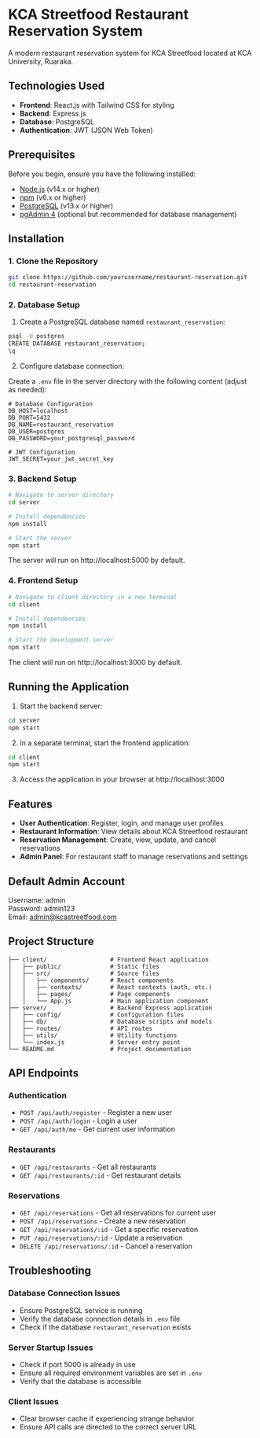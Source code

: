 # KCA Streetfood Restaurant Reservation System

A modern restaurant reservation system for KCA Streetfood located at KCA University, Ruaraka.

## Technologies Used

- **Frontend**: React.js with Tailwind CSS for styling
- **Backend**: Express.js
- **Database**: PostgreSQL
- **Authentication**: JWT (JSON Web Token)

## Prerequisites

Before you begin, ensure you have the following installed:
- [Node.js](https://nodejs.org/) (v14.x or higher)
- [npm](https://www.npmjs.com/) (v6.x or higher)
- [PostgreSQL](https://www.postgresql.org/) (v13.x or higher)
- [pgAdmin 4](https://www.pgadmin.org/) (optional but recommended for database management)

## Installation

### 1. Clone the Repository

```bash
git clone https://github.com/yourusername/restaurant-reservation.git
cd restaurant-reservation
```

### 2. Database Setup

1. Create a PostgreSQL database named `restaurant_reservation`:

```bash
psql -U postgres
CREATE DATABASE restaurant_reservation;
\q
```

2. Configure database connection:

Create a `.env` file in the server directory with the following content (adjust as needed):

```
# Database Configuration
DB_HOST=localhost
DB_PORT=5432
DB_NAME=restaurant_reservation
DB_USER=postgres
DB_PASSWORD=your_postgresql_password

# JWT Configuration
JWT_SECRET=your_jwt_secret_key
```

### 3. Backend Setup

```bash
# Navigate to server directory
cd server

# Install dependencies
npm install

# Start the server
npm start
```

The server will run on http://localhost:5000 by default.

### 4. Frontend Setup

```bash
# Navigate to client directory in a new terminal
cd client

# Install dependencies
npm install

# Start the development server
npm start
```

The client will run on http://localhost:3000 by default.

## Running the Application

1. Start the backend server:
```bash
cd server
npm start
```

2. In a separate terminal, start the frontend application:
```bash
cd client
npm start
```

3. Access the application in your browser at http://localhost:3000

## Features

- **User Authentication**: Register, login, and manage user profiles
- **Restaurant Information**: View details about KCA Streetfood restaurant
- **Reservation Management**: Create, view, update, and cancel reservations
- **Admin Panel**: For restaurant staff to manage reservations and settings

## Default Admin Account

Username: admin  
Password: admin123  
Email: admin@kcastreetfood.com

## Project Structure

```
├── client/                  # Frontend React application
│   ├── public/              # Static files
│   ├── src/                 # Source files
│   │   ├── components/      # React components
│   │   ├── contexts/        # React contexts (auth, etc.)
│   │   ├── pages/           # Page components
│   │   └── App.js           # Main application component
├── server/                  # Backend Express application
│   ├── config/              # Configuration files
│   ├── db/                  # Database scripts and models
│   ├── routes/              # API routes
│   ├── utils/               # Utility functions
│   └── index.js             # Server entry point
└── README.md                # Project documentation
```

## API Endpoints

### Authentication
- `POST /api/auth/register` - Register a new user
- `POST /api/auth/login` - Login a user
- `GET /api/auth/me` - Get current user information

### Restaurants
- `GET /api/restaurants` - Get all restaurants
- `GET /api/restaurants/:id` - Get restaurant details

### Reservations
- `GET /api/reservations` - Get all reservations for current user
- `POST /api/reservations` - Create a new reservation
- `GET /api/reservations/:id` - Get a specific reservation
- `PUT /api/reservations/:id` - Update a reservation
- `DELETE /api/reservations/:id` - Cancel a reservation

## Troubleshooting

### Database Connection Issues
- Ensure PostgreSQL service is running
- Verify the database connection details in `.env` file
- Check if the database `restaurant_reservation` exists

### Server Startup Issues
- Check if port 5000 is already in use
- Ensure all required environment variables are set in `.env`
- Verify that the database is accessible

### Client Issues
- Clear browser cache if experiencing strange behavior
- Ensure API calls are directed to the correct server URL